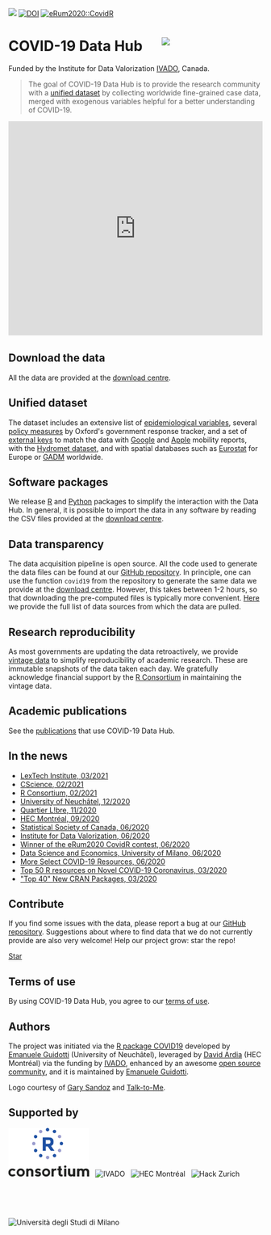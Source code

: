 [![](https://storage.covid19datahub.io/downloads/total.svg)](https://covid19datahub.io/articles/data.html) [![DOI](https://joss.theoj.org/papers/10.21105/joss.02376/status.svg)](https://doi.org/10.21105/joss.02376)
[![eRum2020::CovidR](https://badgen.net/https/runkit.io/erum2020-covidr/badge/branches/master/covid19datahub?cache=300)](https://milano-r.github.io/erum2020-covidr-contest/covid19datahub.html) 

# COVID-19 Data Hub <img src="man/figures/logo.png" width="200" align="right" />

Funded by the Institute for Data Valorization [IVADO](https://ivado.ca/en/), Canada.

> The goal of COVID-19 Data Hub is to provide the research community with a [unified dataset](/articles/data.html) by collecting worldwide fine-grained case data, merged with exogenous variables helpful for a better understanding of COVID-19.

<iframe title="COVID-19 Data Hub" aria-label="Map" id="datawrapper-chart-3dO9Z" src="https://datawrapper.dwcdn.net/3dO9Z/4/" scrolling="no" frameborder="0" style="width: 0; min-width: 100% !important; border: none;" height="424"></iframe><script type="text/javascript">!function(){"use strict";window.addEventListener("message",(function(e){if(void 0!==e.data["datawrapper-height"]){var t=document.querySelectorAll("iframe");for(var a in e.data["datawrapper-height"])for(var r=0;r<t.length;r++){if(t[r].contentWindow===e.source)t[r].style.height=e.data["datawrapper-height"][a]+"px"}}}))}();</script>

## Download the data

All the data are provided at the [download centre](/articles/data.html).

## Unified dataset

The dataset includes an extensive list of [epidemiological variables](/articles/docs.html#epidemiological-variables), several [policy measures](/articles/docs.html#policy-measures) by Oxford's government response tracker, and a set of [external keys](/articles/docs.html#external-keys) to match the data with [Google](https://www.google.com/covid19/mobility/) and [Apple](https://www.apple.com/covid19/mobility) mobility reports, with the [Hydromet dataset](https://github.com/CSSEGISandData/COVID-19_Unified-Dataset/tree/master/Hydromet), and with spatial databases such as [Eurostat](https://ec.europa.eu/eurostat/web/nuts/nuts-maps) for Europe or [GADM](https://gadm.org/) worldwide.

## Software packages

We release [R](/articles/api/r.html) and [Python](/articles/api/python.html) packages to simplify the interaction with the Data Hub. In general, it is possible to import the data in any software by reading the CSV files provided at the [download centre](/articles/data.html).

## Data transparency

The data acquisition pipeline is open source. All the code used to generate the data files can be found at our [GitHub repository](https://github.com/covid19datahub/COVID19/). In principle, one can use the function `covid19` from the repository to generate the same data we provide at the [download centre](/articles/data.html#latest-data). However, this takes between 1-2 hours, so that downloading the pre-computed files is typically more convenient. [Here](/reference/index.html) we provide the full list of data sources from which the data are pulled.

## Research reproducibility

As most governments are updating the data retroactively, we provide [vintage data](/articles/data.html#vintage-data) to simplify reproducibility of academic research. These are immutable snapshots of the data taken each day. We gratefully acknowledge financial support by the [R Consortium](https://www.r-consortium.org/blog/2020/12/14/r-consortium-providing-financial-support-to-covid-19-data-hub-platform) in maintaining the vintage data.

## Academic publications

See the [publications](https://scholar.google.com/scholar?oi=bibs&hl=en&cites=1585537563493742217) that use COVID-19 Data Hub.

## In the news

- [LexTech Institute, 03/2021](https://www.lextechinstitute.ch/covid-19-data-hub/)
- [CScience, 02/2021](http://www.cscience.ca/2021/02/10/exploiter-les-donnees-pour-enrayer-la-pandemie/)
- [R Consortium, 02/2021](https://www.r-consortium.org/blog/2021/02/09/covid-19-data-hub)
- [University of Neuchâtel, 12/2020](https://www.unine.ch/unine/home/pour-les-medias/communiques-de-presse/les-donnees-de-la-covid-19-sur-u.html)
- [Quartier L!bre, 11/2020](https://quartierlibre.ca/regrouper-les-donnees-mondiales-sur-la-covid-19/)
- [HEC Montréal, 09/2020](https://www.hec.ca/en/research/take-a-closer-look/reliable-unified-data.html) 
- [Statistical Society of Canada, 06/2020](https://ssc.ca/en/publications/ssc-liaison/vol-34-3-june-2020/news-hec-montreal)
- [Institute for Data Valorization, 06/2020](<https://ivado.ca/en/covid-19/#phares>)
- [Winner of the eRum2020 CovidR contest, 06/2020](<https://milano-r.github.io/erum2020-covidr-contest/index.html>)
- [Data Science and Economics, University of Milano, 06/2020](<https://dse.cdl.unimi.it/en/avviso/notice-detail/covid-data-analysis>)
- [More Select COVID-19 Resources, 06/2020](https://rviews.rstudio.com/2020/06/03/more-select-covid-19-resources/)
- [Top 50 R resources on Novel COVID-19 Coronavirus, 03/2020](<https://towardsdatascience.com/top-5-r-resources-on-covid-19-coronavirus-1d4c8df6d85f>)
- ["Top 40" New CRAN Packages, 03/2020](<https://rviews.rstudio.com/2020/04/27/march-2020-top-40-new-cran-packages/>)

## Contribute

If you find some issues with the data, please report a bug at our [GitHub repository](https://github.com/covid19datahub/COVID19/issues). Suggestions about where to find data that we do not currently provide are also very welcome! Help our project grow: star the repo! 

<a class="github-button" href="https://github.com/covid19datahub/COVID19" data-icon="octicon-star" data-size="large" data-show-count="true" aria-label="Star covid19datahub/COVID19 on GitHub">Star</a>
<script async defer src="https://buttons.github.io/buttons.js"></script>

## Terms of use

By using COVID-19 Data Hub, you agree to our [terms of use](/LICENSE.html).

## Authors

The project was initiated via the [R package COVID19](https://CRAN.R-project.org/package=COVID19) developed by [Emanuele Guidotti](https://guidotti.dev/) (University of Neuchâtel), leveraged by [David Ardia](https://ardiad.github.io/) (HEC Montréal) via the funding by [IVADO](https://ivado.ca/en/), enhanced by an awesome [open source community](/articles/contributors.html), and it is maintained by [Emanuele Guidotti](https://guidotti.dev/).

Logo courtesy of [Gary Sandoz](http://www.garysandoz.ch/index.html) and [Talk-to-Me](https://www.talk-to-me.ch/).

## Supported by

<img height="96" src="man/figures/RConsortium.png" alt="R Consortium" style="margin-right:8px"/>
<img height="96" src="man/figures/ivado.png" alt="IVADO" style="margin-right:8px"/>
<img height="96" src="man/figures/hec-montreal.jpg" alt="HEC Montréal" style="display:inline-block;margin-right:8px" />
<img height="96" src="man/figures/hackzurich.jpeg" alt="Hack Zurich" style="display:inline-block;margin-right:8px" />
<img height="96" src="man/figures/unimi.jpg" alt="Università degli Studi di Milano" style="display:inline-block;margin-right:8px" />
